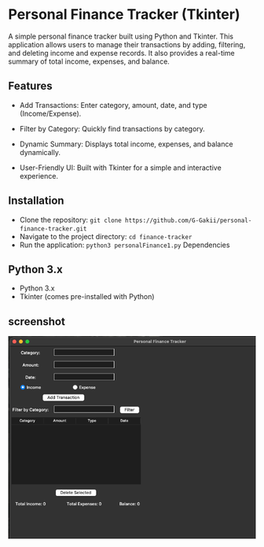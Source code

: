 # Personal Finance Tracker (Tkinter)

A simple personal finance tracker built using Python and Tkinter. This application allows users to manage their transactions by adding, filtering, and deleting income and expense records. It also provides a real-time summary of total income, expenses, and balance.

## Features

- Add Transactions: Enter category, amount, date, and type (Income/Expense).
- Filter by Category: Quickly find transactions by category.

- Dynamic Summary: Displays total income, expenses, and balance dynamically.
- User-Friendly UI: Built with Tkinter for a simple and interactive experience.

## Installation

- Clone the repository:
  `git clone https://github.com/G-Gakii/personal-finance-tracker.git`
- Navigate to the project directory:
  `cd finance-tracker`
- Run the application:
  `python3 personalFinance1.py`
  Dependencies

## Python 3.x

- Python 3.x
- Tkinter (comes pre-installed with Python)

## screenshot
![personal finance tracker](https://github.com/G-Gakii/personal-finance-tracker/blob/main/image/personfinanceuiscreenshot.png)
